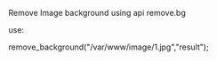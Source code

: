 Remove Image background using api remove.bg

use:

remove_background("/var/www/image/1.jpg","result");
